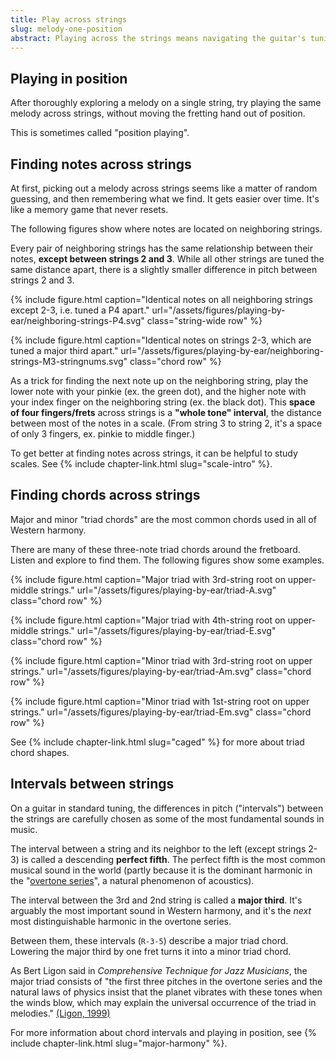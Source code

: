 ```yaml
---
title: Play across strings 
slug: melody-one-position
abstract: Playing across the strings means navigating the guitar's tuning. 
---
```


## Playing in position

After thoroughly exploring a melody on a single string,
try playing the same melody across strings,
without moving the fretting hand out of position.

This is sometimes called "position playing".

## Finding notes across strings

At first,
picking out a melody across strings seems like a matter of random guessing,
and then remembering what we find.
It gets easier over time.
It's like a memory game that never resets.

The following figures show where notes are located on neighboring strings.

Every pair of neighboring strings has the same relationship between their notes,
**except between strings 2 and 3**.
While all other strings are tuned the same distance apart,
there is a slightly smaller difference in pitch between strings 2 and 3.

{% include figure.html
    caption="Identical notes on all neighboring strings except 2-3, i.e. tuned a P4 apart."
    url="/assets/figures/playing-by-ear/neighboring-strings-P4.svg"
    class="string-wide row"
%}

{% include figure.html
    caption="Identical notes on strings 2-3, which are tuned a major third apart."
    url="/assets/figures/playing-by-ear/neighboring-strings-M3-stringnums.svg"
    class="chord row"
%}

As a trick for finding the next note up on the neighboring string,
play the lower note with your pinkie (ex. the green dot),
and the higher note with your index finger on the neighboring string (ex. the black dot). This **space of four fingers/frets** across strings is a **"whole tone" interval**, the distance between most of the notes in a scale. (From string 3 to string 2, it's a space of only 3 fingers, ex. pinkie to middle finger.)

To get better at finding notes across strings,
it can be helpful to study scales.
See {% include chapter-link.html slug="scale-intro" %}.

## Finding chords across strings

Major and minor "triad chords" are the most common chords used in all of Western harmony.

There are many of these three-note triad chords around the fretboard.
Listen and explore to find them.
The following figures show some examples.

{% include figure.html
    caption="Major triad with 3rd-string root on upper-middle strings."
    url="/assets/figures/playing-by-ear/triad-A.svg"
    class="chord row"
%}

{% include figure.html
    caption="Major triad with 4th-string root on upper-middle strings."
    url="/assets/figures/playing-by-ear/triad-E.svg"
    class="chord row"
%}

{% include figure.html
    caption="Minor triad with 3rd-string root on upper strings."
    url="/assets/figures/playing-by-ear/triad-Am.svg"
    class="chord row"
%}

{% include figure.html
    caption="Minor triad with 1st-string root on upper strings."
    url="/assets/figures/playing-by-ear/triad-Em.svg"
    class="chord row"
%}

See {% include chapter-link.html slug="caged" %} for more about triad chord shapes.

## Intervals between strings

On a guitar in standard tuning,
the differences in pitch ("intervals") between the strings are carefully chosen as some of the most fundamental sounds in music. 

The interval between a string and its neighbor to the left (except strings 2-3) is called a descending **perfect fifth**.
The perfect fifth is the most common musical sound in the world 
(partly because it is the dominant harmonic in the "[overtone series](glossary.html#overtone-series)",
a natural phenomenon of acoustics).

The interval between the 3rd and 2nd string is called a **major third**.
It's arguably the most important sound in Western harmony,
and it's the *next* most distinguishable harmonic in the overtone series.

Between them,
these intervals (`R-3-5`) describe a major triad chord.
Lowering the major third by one fret turns it into a minor triad chord.

As Bert Ligon said in *Comprehensive Technique for Jazz Musicians*, 
the major triad consists of "the first three pitches in the overtone series 
and the natural laws of physics insist that the planet vibrates with these tones when the winds blow, 
which may explain the universal occurrence of the triad in melodies."
[(Ligon, 1999)](references.html#ligon-1999)

For more information about chord intervals and playing in position,
see {% include chapter-link.html slug="major-harmony" %}.
